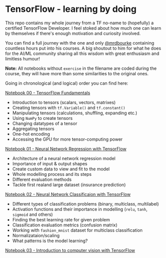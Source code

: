 # TensorFlow - learning by doing
This repo contains my whole journey from a TF no-name to (hopefully) a certified TensorFlow Developer. I feel stoked about how much one 
can learn by themselves if there's enough motivation and curiosity involved.

You can find a full journey with the one and only [@mrdbourke](https://github.com/mrdbourke) containing countless hours put into his courses. A 
big shoutout to him for what he does for the AI/ML community sharing all this wisdom with great enthusiasm and limitless humour!

**Note:** All notebooks without `exercise` in the filename are coded during the course, they will have more than some similarities 
to the original ones.

Going in chronological (and logical) order you can find here:

[Notebook 00 - TensorFlow Fundamentals](https://github.com/pawelkiszczak/tensorflow/blob/main/colab_notebooks/00_tensorflow_fundamentals.ipynb)
 * Introduction to tensors (scalars, vectors, matrixes)
 * Creating tensors with `tf.Variable()` and `tf.constant()`
 * Manipulating tensors (calculations, shuffling, expanding etc.)
 * Using `NumPy` to create tensors
 * Changing datatypes of a tensor
 * Aggregating tensors
 * One-hot encoding
 * Accessing the GPU for more tensor-computing power

[Notebook 01 - Neural Network Regression with TensorFlow](https://github.com/pawelkiszczak/tensorflow/blob/main/colab_notebooks/01_neural_network_regression_with_tensorflow.ipynb)
* Architecture of a neural network regression model
* Importance of input & output shapes
* Create custom data to view and fit to the model
* Whole modelling process and its steps
* Different evaluation methods
* Tackle first realand large dataset (insurance prediction)

[Notebook 02 - Neural Network Classificaion with TensorFlow](https://github.com/pawelkiszczak/tensorflow/blob/main/colab_notebooks/02_neural_network_classification%20with_TensorFlow.ipynb)
* Different types of classification problems (binary, multiclass, multilabel)
* Activation functions and their importance in modelling (`relu`, `tanh`, `sigmoid` and others)
* Finding the best learning rate for given problem
* Classification evaluation metrics (confusion matrix)
* Working with `fashion_mnist` dataset for multiclass classification
* Normalizataion/scaling
* What patterns is the model learning?

[Notebook 03 - Introduction to computer vision with TensorFlow](https://github.com/pawelkiszczak/tensorflow/blob/main/colab_notebooks/03_introduction_to_computer_vision_with_tensorflow.ipynb)

